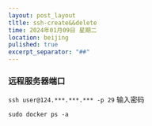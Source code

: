```yaml
---
layout: post_layout
tltle: ssh-create&&delete
time: 2024年01月09日 星期二
location: beijing
pulished: true
excerpt_separator: "##"
---
```


### 远程服务器端口

```ssh user@124.***.***.*** -p 29```
输入密码

```sudo docker ps -a```



